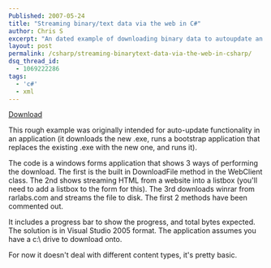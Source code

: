 ```yaml
---
Published: 2007-05-24
title: "Streaming binary/text data via the web in C#"
author: Chris S
excerpt: "An dated example of downloading binary data to autoupdate an application."
layout: post
permalink: /csharp/streaming-binarytext-data-via-the-web-in-csharp/
dsq_thread_id:
  - 1069222286
tags:
  - 'c#'
  - xml
---
```

[Download][1]

This rough example was originally intended for auto-update functionality in an application (it downloads the new .exe, runs a bootstrap application that replaces the existing .exe with the new one, and runs it).

<!--more-->

The code is a windows forms application that shows 3 ways of performing the download. The first is the built in DownloadFile method in the WebClient class. The 2nd shows streaming HTML from a website into a listbox (you'll need to add a listbox to the form for this). The 3rd downloads winrar from rarlabs.com and streams the file to disk. The first 2 methods have been commented out.

It includes a progress bar to show the progress, and total bytes expected. The solution is in Visual Studio 2005 format. The application assumes you have a c:\ drive to download onto. 

For now it doesn't deal with different content types, it's pretty basic.

 [1]: /storage/downloads/webdownloadexample.zip
